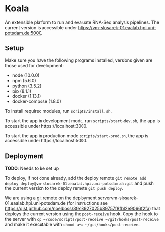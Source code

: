 # Koala

An extensible platform to run and evaluate RNA-Seq analysis pipelines. The current version is accessible under https://vm-slosarek-01.eaalab.hpi.uni-potsdam.de:5000.

## Setup

Make sure you have the following programs installed, versions given are those used for development:

* node (10.0.0)
* npm (5.6.0)
* python (3.5.2)
* pip (8.1.1)
* docker (1.13.1)
* docker-compose (1.8.0)

To install required modules, run `scripts/install.sh`.

To start the app in development mode, run `scripts/start-dev.sh`, the app is accessible under https://localhost:3000.

To start the app in production mode `scripts/start-prod.sh`, the app is accessible under https://localhost:5000.

## Deployment

**TODO**: Needs to be set up

To deploy, if not done already, add the deploy remote `git remote add deploy deploy@vm-slosarek-01.eaalab.hpi.uni-potsdam.de:git` and push the current version to the deploy remote `git push deploy`.

We are using a git remote on the deployment servervm-slosarek-01.eaalab.hpi.uni-potsdam.de (for instructions see https://gist.github.com/noelboss/3fe13927025b89757f8fb12e9066f2fa) that deploys the current version using the `post-receive` hook. Copy the hook to the server with `cp ~/code/scripts/post-receive ~/git/hooks/post-receive` and make it executable with `chmod a+x ~/git/hooks/post-receive`.
